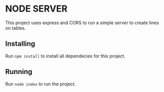 # NODE SERVER

This project uses express and CORS to run a simple server to create lines on tables.

## Installing

Run `npm install` to install all dependecies for this project.

## Running

Run `node index` to run the project.

